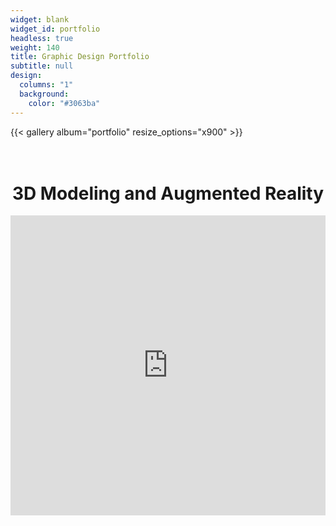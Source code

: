 ```yaml
---
widget: blank
widget_id: portfolio
headless: true
weight: 140
title: Graphic Design Portfolio
subtitle: null
design:
  columns: "1"
  background:
    color: "#3063ba"
---
```

{{< gallery album="portfolio" resize_options="x900" >}}

<h1 style="text-align: center"> <br>3D Modeling and Augmented Reality </h1>

<script type="module" src="https://unpkg.com/@google/model-viewer/dist/model-viewer.min.js"></script>
<iframe src="https://cpoulinn.github.io/AR-Demo/3Ddino" height="480" width="100%" style="border:none;"></iframe> 
